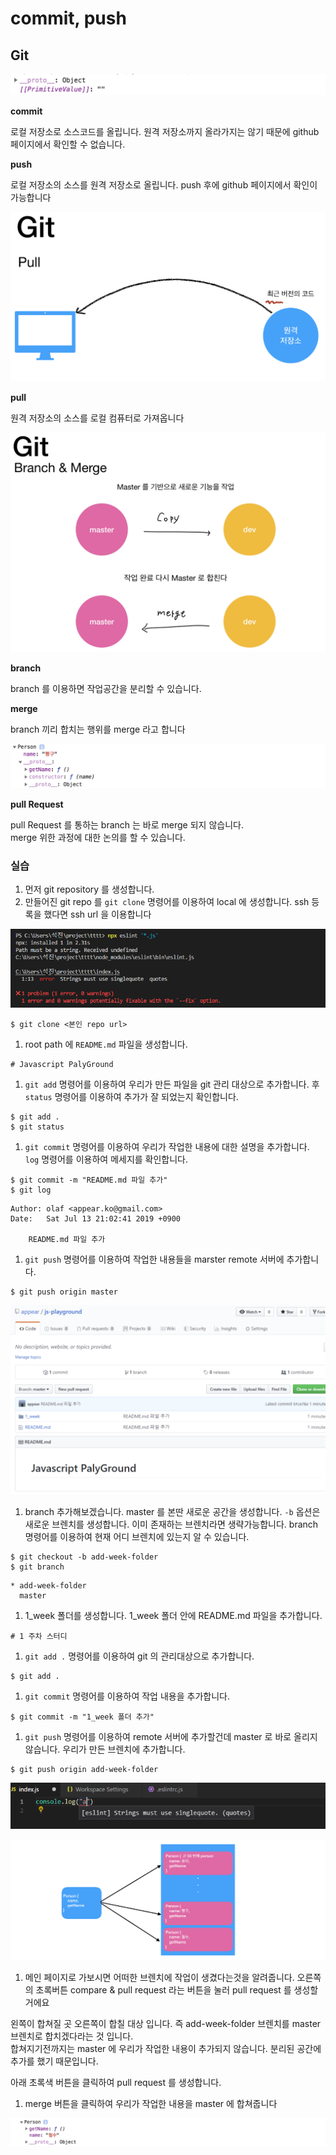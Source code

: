 # commit, push

## Git

![](../../.gitbook/assets/image%20%287%29.png)





**commit**

로컬 저장소로 소스코드를 올립니다. 원격 저장소까지 올라가지는 않기 때문에 github 페이지에서 확인할 수 없습니다.

**push**

로컬 저장소의 소스를 원격 저장소로 올립니다. push 후에 github 페이지에서 확인이 가능합니다

![](../../.gitbook/assets/image%20%2824%29.png)

**pull**

원격 저장소의 소스를 로컬 컴퓨터로 가져옵니다

![](../../.gitbook/assets/image%20%2818%29.png)



**branch**

branch 를 이용하면 작업공간을 분리할 수 있습니다.

**merge**

branch 끼리 합치는 행위를 merge 라고 합니다

![](../../.gitbook/assets/image%20%281%29.png)

**pull Request**

pull Request 를 통하는 branch 는 바로 merge 되지 않습니다.  
merge 위한 과정에 대한 논의를 할 수 있습니다.

### 실습

1. 먼저 git repository 를 생성합니다.
2. 만들어진 git repo 를 `git clone` 명령어를 이용하여 local 에 생성합니다. ssh 등록을 했다면 ssh url 을 이용합니다

![](../../.gitbook/assets/image%20%288%29.png)

```text
$ git clone <본인 repo url>
```

1. root path 에 `README.md` 파일을 생성합니다.

```text
# Javascript PalyGround
```

1. `git add` 명령어를 이용하여 우리가 만든 파일을 git 관리 대상으로 추가합니다. 후 `status` 명령어를 이용하여 추가가 잘 되었는지 확인합니다.

```text
$ git add .
$ git status 
```

1. `git commit` 명령어를 이용하여 우리가 작업한 내용에 대한 설명을 추가합니다. `log` 명령어를 이용하여 메세지를 확인합니다.

```text
$ git commit -m "README.md 파일 추가"
$ git log 
```

```text
Author: olaf <appear.ko@gmail.com>
Date:   Sat Jul 13 21:02:41 2019 +0900

    README.md 파일 추가
```

1. `git push` 명령어를 이용하여 작업한 내용들을 marster remote 서버에 추가합니다.

```text
$ git push origin master
```

![](../../.gitbook/assets/image%20%2820%29.png)

1. branch 추가해보겠습니다. master 를 본딴 새로운 공간을 생성합니다. `-b` 옵션은 새로운 브렌치를 생성합니다. 이미 존재하는 브렌치라면 생략가능합니다. branch 명령어를 이용하여 현재 어디 브렌치에 있는지 알 수 있습니다.

```text
$ git checkout -b add-week-folder
$ git branch
```

```text
* add-week-folder
  master
```

1. 1\_week 폴더를 생성합니다. 1\_week 폴더 안에 README.md 파일을 추가합니다.

```text
# 1 주차 스터디
```

1. `git add .` 명령어를 이용하여 git 의 관리대상으로 추가합니다.

```text
$ git add .
```

1. `git commit` 명령어를 이용하여 작업 내용을 추가합니다.

```text
$ git commit -m "1_week 폴더 추가"
```

1. `git push` 명령어를 이용하여 remote 서버에 추가할건데 master 로 바로 올리지 않습니다. 우리가 만든 브렌치에 추가합니다.

```text
$ git push origin add-week-folder
```

![](../../.gitbook/assets/image%20%2811%29.png)



![](../../.gitbook/assets/image%20%2810%29.png)

1. 메인 페이지로 가보시면 어떠한 브렌치에 작업이 생겼다는것을 알려줍니다. 오른쪽의 초록버튼 compare & pull request 라는 버튼을 눌러 pull request 를 생성할거에요



왼쪽이 합쳐질 곳 오른쪽이 합칠 대상 입니다. 즉 add-week-folder 브렌치를 master 브렌치로 합치겠다라는 것 입니다.  
합쳐지기전까지는 master 에 우리가 작업한 내용이 추가되지 않습니다. 분리된 공간에 추가를 했기 때문입니다.

아래 초록색 버튼을 클릭하여 pull request 를 생성합니다.

1. merge 버튼을 클릭하여 우리가 작업한 내용을 master 에 합쳐줍니다

![](../../.gitbook/assets/image%20%2813%29.png)

